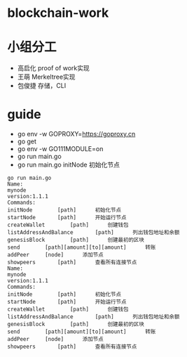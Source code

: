 # blockchain-work

# 小组分工
* 高启化 proof of work实现
* 王萌   Merkeltree实现
* 包俊捷 存储，CLI 
# guide
* go env -w GOPROXY=https://goproxy.cn
* go get
* go env -w GO111MODULE=on
* go run main.go
* go run main.go initNode  初始化节点

```
go run main.go
Name:
mynode
version:1.1.1
Commands:
initNode		[path]		初始化节点
startNode		[path]		开始运行节点
createWallet		[path]		创建钱包
listAddressAndBalance		[path]		列出钱包地址和余额
genesisBlock		[path]		创建最初的区块
send		[path][amount][to][amount]		转账
addPeer		[node]		添加节点
showpeers		[path]		查看所有连接节点
Name:
mynode
version:1.1.1
Commands:
initNode		[path]		初始化节点
startNode		[path]		开始运行节点
createWallet		[path]		创建钱包
listAddressAndBalance		[path]		列出钱包地址和余额
genesisBlock		[path]		创建最初的区块
send		[path][amount][to][amount]		转账
addPeer		[node]		添加节点
showpeers		[path]		查看所有连接节点
```
